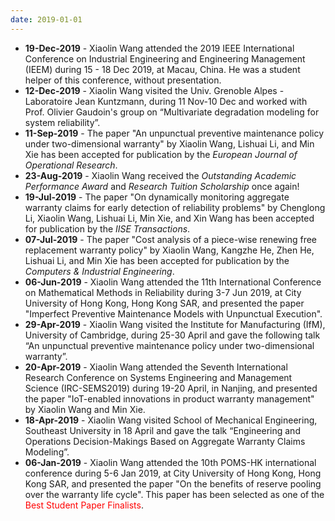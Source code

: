 ```yaml
---
date: 2019-01-01
---
```

<ul>
  <li><b>19-Dec-2019</b> - ​Xiaolin Wang attended the 2019 IEEE International Conference on Industrial Engineering and Engineering Management (IEEM) during 15 - 18 Dec 2019, at Macau, China. He was a student helper of this conference, without presentation.</li>
  <li><b>12-Dec-2019</b> - ​Xiaolin Wang visited the Univ. Grenoble Alpes - Laboratoire Jean Kuntzmann, ​during 11 Nov-10 Dec and worked with Prof. Olivier Gaudoin's group on “Multivariate degradation modeling for system reliability”.</li>
  <li><b>11-Sep-2019</b> - ​The paper "An unpunctual preventive maintenance policy under two-dimensional warranty" by Xiaolin Wang, Lishuai Li, and Min Xie has been accepted for publication by the <i>European Journal of Operational Research</i>.</li>
  <li><b>23-Aug-2019</b> - Xiaolin Wang received the <i>Outstanding Academic Performance Award</i> and <i>Research Tuition Scholarship</i> once again!</li>
  <li><b>19-Jul-2019</b> - ​The paper "On dynamically monitoring aggregate warranty claims for early detection of reliability problems" by Chenglong Li, Xiaolin Wang, Lishuai Li, Min Xie, and Xin Wang has been accepted for publication by the <i>IISE Transactions</i>. </li>
  <li><b>07-Jul-2019</b> - ​The paper "Cost analysis of a piece-wise renewing free replacement warranty policy" by Xiaolin Wang, Kangzhe He, Zhen He, Lishuai Li, and Min Xie has been accepted for publication by the <i>Computers & Industrial Engineering</i>.</li>
  <li><b>06-Jun-2019</b> - ​Xiaolin Wang attended the 11th International Conference on Mathematical Methods in Reliability during 3-7 Jun 2019, at City University of Hong Kong, Hong Kong SAR, and presented the paper "Imperfect Preventive Maintenance Models with Unpunctual Execution".</li>
  <li><b>29-Apr-2019</b> - ​Xiaolin Wang visited the Institute for Manufacturing (IfM), University of Cambridge, ​during 25-30 April and gave the following talk “An unpunctual preventive maintenance policy under two-dimensional warranty”.</li>
  <li><b>20-Apr-2019</b> - ​Xiaolin Wang attended the Seventh International Research Conference on Systems Engineering and Management Science (IRC-SEMS2019) during 19-20 April, in Nanjing, and presented the paper "IoT-enabled innovations in product warranty management" by Xiaolin Wang and Min Xie. </li>
  <li><b>18-Apr-2019</b> - ​Xiaolin Wang visited School of Mechanical Engineering, Southeast University ​in 18 April and gave the talk “Engineering and Operations Decision-Makings Based on Aggregate Warranty Claims Modeling”.</li>
  <li><b>06-Jan-2019</b> - ​Xiaolin Wang attended the 10th POMS-HK international conference during 5-6 Jan 2019, at City University of Hong Kong, Hong Kong SAR, and presented the paper "On the benefits of reserve pooling over the warranty life cycle". This paper has been selected as one of the <font color="#FF0000">Best Student Paper Finalists</font>.</li>
<ul>

